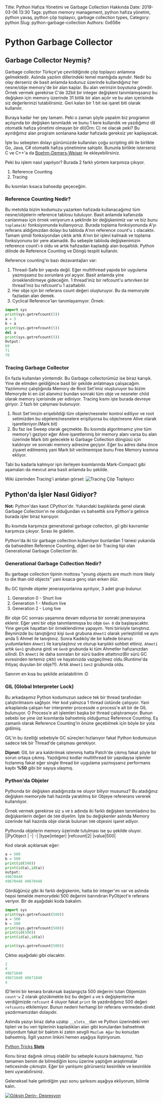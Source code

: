 Title: Python Hafıza Yönetimi ve Garbage Collection Hakkında
Date: 2019-03-06 13:30
Tags: python memory management, python hafıza yönetim, python yavaş, python çöp toplayıcı, garbage collection types,
Category: python
Slug: python-garbage-collection
Authors: 0x656e

# Python Garbage Collector

## Garbage Collector Neymiş?

Garbage collector Türkçe'ye çevrildiğinde çöp toplayıcı anlamına gelmektedir. Aslında yazılım dillerindeki temel mantığıda aynıdır. Nedir bu olay derseniz de basit anlamda kodunuz üzerinde kullandığınız her nesne/obje memory'de bir alan kaplar. Bu alan verinizin boyutuna göredir. Örnek vermek gerekirse C'de 32bit bir integer değişkeni tanımlamışsanız bu değişken için memory üzerinde 31 bitlik bir alan açılır ve bu alan içerisinde siz değerlerinizi tutabilirsiniz. Geri kalan bir 1 bit ise işaret biti olarak kullanılır.

Buraya kadar her şey tamam. Peki o zaman şöyle yapalım biz programın açılışında bir değişken tanımladık ve bunu 1 kere kullandık ve yazdığımız dil otomatik hafıza yönetimi olmayan bir dil(Örn: C) ne olacak peki? Bu ayırdığımız alan program sonlanana kadar hafızada gereksiz yer kaplayacak.

İşte bu sebepten dolayı günümüzde kullanılan çoğu scripting dili ile birlikte Go, Java, C# otomatik hafıza yönetimine sahiptir. Bununla birlikte isterseniz C ve C++'a da [Boehm-Demers-Weiser](https://github.com/ivmai/bdwgc) ile ekleyebilirsiniz.

Peki bu işlem nasıl yapılıyor? Burada 2 farklı yöntem karşımıza çıkıyor. 
1. Reference Counting
2. Tracing

Bu kısımları kısaca bahsedip geçeceğim. 

### Reference Counting Nedir?
Bu metotda bizim kodumuzu yazarken hafızada kullanacağımız tüm nesne/objelerin reference tablosu tutuluyor. Basit anlamda kafanızda canlanması için örnek veriyorum `A` şeklinde bir değişkenimiz var ve biz bunu `toplama(A)` fonksiyonunda kullanıyoruz. Burada toplama fonksiyonunda A'yı referans aldığımızdan dolayı bu tabloda A'nın reference count'u `1` olacaktır. Tamam şimdi fonksiyondan çıktık artık A'nın bir işlevi kalmadı ve toplama fonksiyonunu bir yere atamadık. Bu sebeple tabloda değişkenimizin reference count'ı `0` oldu ve artık hafızadan kapladığı alan boşaltıldı. Python dilinde de Reference Counting ve Döngü tespiti kullanılır.

Reference counting'in bazı dezavantajları var:
1. Thread-Safe bir yapıda değil. Eğer multithread yapıda bir uygulama yazmışsanız bu sorunlara yol açıyor. Basit anlamda yine örneklendirmeye gideceğim. 1 thread'iniz bir refcount'u artırırken bir thread'iniz bu refcount'u 1 azaltabilir.
2. Her obje için bir referans count değeri oluşturuyor. Bu da memoryde fazladan alan demek.
3. Cyclical Reference'ları tanımlayamıyor. 
Örnek:

```Python
import sys
print(sys.getrefcount(5))
a = 5
b = a
print(sys.getrefcount(5))
del a
print(sys.getrefcount(5))
Output:
69
71
70
```
### Tracing Garbage Collector
En fazla kullanılan yöntemdir.
Bu Garbage collectorümüz ise biraz karışık. Yine de elimden geldiğince basit bir şekilde anlatmaya çalışacağım. Yazılımımız çalıştığında Memory de Root Set'imiz oluşturuyor bu bizim Memoryde ki en üst alanımız bundan sonraki tüm obje ve nesneler child olarak memory içerisinde yer ediniyor. Tracing kısmı işte burada devreye giriyor. 2 fazlı bir çalışması bulunuyor.
1. Root Set'imizin erişebildiği tüm objeler/nesneler kontrol ediliyor ve root setimizden bu objelere/nesnelere erişiliyorsa bu obje/nesne Alive olarak işaretleniyor.(Mark bit)
2. Bu faz ise Sweep olarak geçmekte. Bu kısımda algoritmamız yine tüm memory'i geziyor eğer Alive işaretlenmiş bir memory alanı varsa bu alan üzerinde Mark biti gelecekte ki Garbage Collection döngüsü için kaldırıyor ve sonraki memory adresine geçiyor. Eğer bu adres daha önce ziyaret edilmemiş yani Mark bit verilmemişse bunu Free Memory kısmına ekliyor.

Tabi bu kadarla kalmıyor işin ilerleyen kısımlarında Mark-Compact gibi aşamaları da mevcut ama basit anlamda bu şekilde.

Wiki üzerinden Tracing'i anlatan görsel:
![Tracing Çöp Toplayıcı](https://upload.wikimedia.org/wikipedia/commons/thumb/1/1d/Animation_of_tri-color_garbage_collection.gif/330px-Animation_of_tri-color_garbage_collection.gif)


## Python'da İşler Nasıl Gidiyor?
**Not:** Python'dan kasıt CPython'dır.
Yukarıdaki başlıklarda genel olarak Garbage Collection'ın ne olduğundan vs bahsettik sıra Python'a gelince burada işler biraz karışıyor.

Bu kısımda karşımıza generational garbage collection, gil gibi kavramlar karşımıza çıkıyor. Sırası ile gidelim.

Python'da iki tür garbage collection kullanılıyor bunlardan 1 tanesi yukarıda da bahsedilen Reference Counting, diğeri ise bir Tracing tipi olan Generational Garbage Collection'dır.

### Generational Garbage Collection Nedir?

Bu garbage collection tipinin mottosu "young objects are much more likely to die than old objects" yani kısaca genç olan erken ölür. 

Bu GC tipinde objeler jenerasyonlarına ayrılıyor, 3 adet grup bulunur.
1. Generation 0 - Short live
2. Generation 1 - Medium live
3. Generation 2 - Long live


Bir obje GC sonrası yaşamına devam ediyorsa bir sonraki jenerasyona eklenir. Eğer yeni bir obje tanımlanmışsa bu obje `Gen 0` da başlayacaktır. 
Yine gerçek hayattan bir örneklendirme yapayım.
Yeni birisiyle tanıştınız. Beyninizde bu tanıştığınız kişi `Gen0` grubuna `Ahmet1` olarak yerleştirildi ve aynı anda 5 Ahmet ile tanıştınız. Sonra  Kadıköy'de bir kafede biranızı yudumlarken `Ahmet1` ile karşılaştınız ve oturup karşılıklı sohbet ettiniz. `Ahmet1` artık `Gen1` grubuna girdi ve `Gen0` grubunda ki tüm Ahmetler hafızanızdan silindi. Eh `Ahmet1` ile daha sonraları bir sürü badire atlattınız(Bir sürü GC evresinden tertemiz çıktı) ve hayatınızda vazgeçilmez oldu.(Runtime'da ihtiyaç duyulan bir obje?!). Artık `Ahmet1` `Gen2` grubunda oldu.

Sanırım en kısa bu şekilde anlatabilirim :D 

### GIL (Global Interpreter Lock)

Bu arkadaşımız Python kodumuzun sadece tek bir thread tarafından çalıştırılmasını sağlıyor. Her kod yalnızca 1 thread üstünde çalışıyor. Yani arkaplanda çalışan her interpreter processde o process'e ait bir de GIL bulunuyor. O Process'e ait işlemleri başka bir thread çalıştıramıyor. Bunun sebebi ise yine üst kısımlarda bahsetmiş olduğumuz Reference Counting. Eş zamanlı olarak Reference Counting'in önüne geçebilmek için böyle bir yola gidilmiş.

GIL'in bu özelliği sebebiyle GC süreçleri hızlanıyor fakat Python kodumuzun sadece tek bir Thread'de çalışması gerekiyor. 

**Dipnot:** GIL bir ara kaldırılmak istenmiş hatta Patch'de çıkmış fakat şöyle bir sorun ortaya çıkmış. Yazdığımız kodlar multithread bir yapıdaysa işlemler hızlanmış fakat eğer single thread bir uygulama yazmışsanız performans kaybı **%50** gibi bir sayıya ulaşmış.


### Python'da Objeler

Pythonda bir değişken atadığınızda ne oluyor biliyor musunuz? Bu atadığınız değişken memoryde hali hazırda yaratılmış bir Objeye refererans vererek kullanılıyor. 

Örnek vermek gerekirse siz `a` ve `b` adında iki farklı değişken tanımladınız bu değişkenlerin değeri de `500` diyelim. İşte bu değişkenler aslında Memory üzerinde hali hazırda obje olarak bulunan `500` objesini işaret ediyor. 

Pythonda objelerin memory üzerinde tutulması ise şu şekilde oluyor.
||PyObject
| -| -|
|type|integer|
|refcount|2|
|value|500|

Kod olarak açıklarsak eğer:
```python
a = 500
b = 500
print(id(500))
print(id(a),id(a)) 
output:
49670448
49670448 49670448
```

Gördüğünüz gibi iki farklı değişkenim, hatta bir integer'ım var ve aslında hepsi temelde memorydeki 500 değerini barındıran PyObject'e referans veriyor. Bir de aşağıdaki koda bakalım.

```python
import sys
print(sys.getrefcount(500))
a = 500
b = 500
print(sys.getrefcount(500))
print(id(500))
print(id(a),id(a))

print(sys.getrefcount(500))

```
Çıktısı aşağıdaki gibi olacaktır.
```python
2
4
49671840
49671840 49671840
4
```

ID'lerini bir kenara bırakırsak başlangıçta 500 değerini tutan Objemizin `count'u` 2 olarak gözükmekte biz bu değeri `a` ve `b` değişkenlerine verdiğimizde `refcount` 4 oluyor fakat `print` ile yazdırdığımız 500 değeri `refcountu` etkilemiyor. Bunun nedeni herhangi bir referans vermeden direkt yazdırmamızdan dolayıdır. 


Aslında yazıyı biraz daha uzatıp `__slots__`dan ve Python üzerindeki veri tipleri ve bu veri tiplerinin kapladıkları alan gibi konulardan bahsetmek istiyordum fakat bir baktım ki zaten sevgili `Mazlum Ağar` bu konudan bahsetmiş. İlgili yazının linkini hemen aşağıya iliştiriyorum.

[Python Tricks __Slots__](https://medium.com/@mazlumagar/python-tricks-1-slots-e0c9b04f4c5a)


Konu biraz dağınık olmuş olabilir bu sebeple kusura bakmayınız. Yazı tamamen benim de bilmediğim konu üzerine yaptığım araştırmalar neticesinde çıkmıştır. Eğer bir yanlışımı görürseniz kesinlikle ve kesinlikle beni uyarabilirsiniz. 

Geleneksel hale getirdiğim yazı sonu şarkısını aşağıya ekliyorum, bilimle kalın.

[![Gökşin Derin- Depresyon](https://img.youtube.com/vi/OYHsJ_h-noc/0.jpg)](https://www.youtube.com/watch?v=OYHsJ_h-noc)
